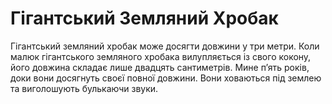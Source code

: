 # Гігантський Земляний Хробак

Гігантський земляний хробак може досягти довжини у три метри. Коли малюк
гігантського земляного хробака вилупляється із свого кокону, його довжина
складає лише двадцять сантиметрів. Мине п’ять років, доки вони досягнуть своєї
повної довжини. Вони ховаються під землею та виголошують булькаючи звуки.
